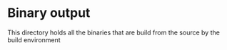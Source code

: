 Binary output
=============

This directory holds all the binaries that are build from the source by the build environment
